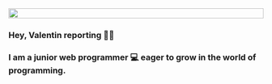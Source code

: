 <div style='display:flex;align-items:center'>
  <img src='https://user-images.githubusercontent.com/74038190/225813708-98b745f2-7d22-48cf-9150-083f1b00d6c9.gif' style=' width: 100%'/>
</div>

### Hey, Valentin reporting 👋🏽</h1>
### I am a junior web programmer 💻  eager to grow in the world of programming.

